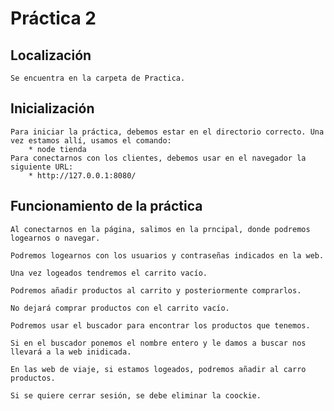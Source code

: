  # Práctica 2

 ## Localización
    Se encuentra en la carpeta de Practica.

 ## Inicialización
    Para iniciar la práctica, debemos estar en el directorio correcto. Una vez estamos allí, usamos el comando:
        * node tienda
    Para conectarnos con los clientes, debemos usar en el navegador la siguiente URL:
        * http://127.0.0.1:8080/
 
 ## Funcionamiento de la práctica
    Al conectarnos en la página, salimos en la prncipal, donde podremos logearnos o navegar.

    Podremos logearnos con los usuarios y contraseñas indicados en la web.

    Una vez logeados tendremos el carrito vacío.

    Podremos añadir productos al carrito y posteriormente comprarlos.

    No dejará comprar productos con el carrito vacío.

    Podremos usar el buscador para encontrar los productos que tenemos.

    Si en el buscador ponemos el nombre entero y le damos a buscar nos llevará a la web inidicada.

    En las web de viaje, si estamos logeados, podremos añadir al carro productos.

    Si se quiere cerrar sesión, se debe eliminar la coockie.